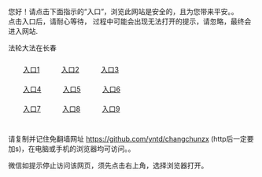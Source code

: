 您好！请点击下面指示的“入口”，浏览此网站是安全的，且为您带来平安。。 <br/>
点击入口后，请耐心等待， 过程中可能会出现无法打开的提示，请忽略，最终会进入网站. </br>

法轮大法在长春<br/>
<div style="padding:10px"><a style="margin:20px" target="_blank" href="https://d3qf6bjbhb072b.cloudfront.net/2Qpsp?ixazkvp" id="ccLink1" rel="nofollow">入口1</a> <a target="_blank" style="margin:20px" href="https://d15ptso1k43mpq.cloudfront.net/2Qpsp?jowafehf" id="ccLink2" rel="nofollow">入口2</a> <a style="margin:20px" target="_blank" href="https://d2kcw38zcr1o9i.cloudfront.net/2Qpsp?nzgtkakt" id="ccLink3" rel="nofollow">入口3</a></div>

<div style="padding:10px" ><a style="margin:20px" target="_blank" href="https://d3qf6bjbhb072b.cloudfront.net/2Qpsp?ixazkvp" id="ccLink4" rel="nofollow">入口4</a> <a style="margin:20px" href="https://d15ptso1k43mpq.cloudfront.net/2Qpsp?jowafehf" target="_blank" id="ccLink5" rel="nofollow">入口5</a> <a style="margin:20px" href="https://d2kcw38zcr1o9i.cloudfront.net/2Qpsp?nzgtkakt" target="_blank" id="ccLink6" rel="nofollow">入口6</a></div>

<div style="padding:10px"><a style="margin:20px" target="_blank" href="https://d3qf6bjbhb072b.cloudfront.net/2Qpsp?ixazkvp" id="ccLink7" rel="nofollow">入口7</a> <a style="margin:20px" href="https://d15ptso1k43mpq.cloudfront.net/2Qpsp?jowafehf" target="_blank" id="ccLink8" rel="nofollow">入口8</a> <a style="margin:20px" target="_blank" href="https://d2kcw38zcr1o9i.cloudfront.net/2Qpsp?nzgtkakt" id="ccLink9" rel="nofollow">入口9</a></div>

<br/>



请复制并记住免翻墙网址 https://github.com/yntd/changchunzx (http后一定要加s)，在电脑或手机的浏览器均可访问。。<br/>

微信如提示停止访问该网页，须先点击右上角，选择浏览器打开。
